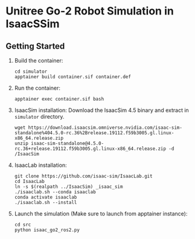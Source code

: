 # Unitree Go-2 Robot Simulation in IsaacSSim

## Getting Started
1. Build the container:
   ```
   cd simulator
   apptainer build container.sif container.def
   ```
2. Run the container:
   ```
   apptainer exec container.sif bash

3. IsaacSim installation:
   Download the IsaacSim 4.5 binary and extract in `simulator` directory.
   ```
   wget https://download.isaacsim.omniverse.nvidia.com/isaac-sim-standalone%404.5.0-rc.36%2Brelease.19112.f59b3005.gl.linux-x86_64.release.zip
   unzip isaac-sim-standalone@4.5.0-rc.36+release.19112.f59b3005.gl.linux-x86_64.release.zip -d /IsaacSim
   ```
4. IsaacLab installation:
   ```
   git clone https://github.com/isaac-sim/IsaacLab.git
   cd IsaacLab
   ln -s $(realpath ../IsaacSim) _isaac_sim
   ./isaaclab.sh --conda isaaclab
   conda activate isaaclab
   ./isaaclab.sh --install

5. Launch the simulation (Make sure to launch from apptainer instance):
   ```
   cd src
   python isaac_go2_ros2.py
   ```